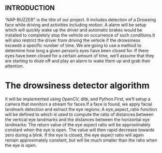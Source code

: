 ## INTRODUCTION

'NAP-BUZZER" is the title of our project. It includes detection of a Drowsing face while driving and activities including motion. A alarm will be setup which will quickly wake up the driver and automatic brakes would be installed to completely stop the vehicle on occurrence of such conditions.It will also restrict the driver from driving the vehicle if the drowsiness exceeds a specific number of time.
We are going to use a method to determine how long a given person’s eyes have been closed for. If there eyes have been closed for a certain amount of time, we’ll assume that they are starting to doze off and play an alarm to wake them up and grab their attention.

# The drowsiness detector algorithm
It will be implemented using OpenCV, dlib, and Python.First, we’ll setup a camera that monitors a stream for faces.If a face is found, we apply facial landmark detection and extract the eye regions.
A eye_aspect_ratio function will be defined to which is used to compute the ratio of distances between the vertical eye landmarks and the distances between the horizontal eye landmarks:
The return value of the eye aspect ratio will be approximately constant when the eye is open. The value will then rapid decrease towards zero during a blink.
If the eye is closed, the eye aspect ratio will again remain approximately constant, but will be much smaller than the ratio when the eye is open.
